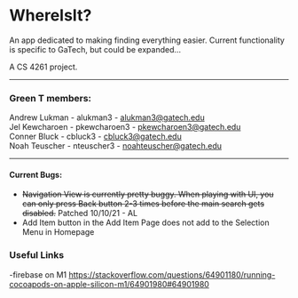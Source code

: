 # WhereIsIt?

An app dedicated to making finding everything easier. Current functionality is specific to GaTech, but could be expanded...

A CS 4261 project.

***

### Green T members:
Andrew Lukman - alukman3 - alukman3@gatech.edu\
Jel Kewcharoen - pkewcharoen3 - pkewcharoen3@gatech.edu\
Conner Bluck - cbluck3 - cbluck3@gatech.edu\
Noah Teuscher - nteuscher3 - noahteuscher@gatech.edu

***

#### Current Bugs:
<ul>
<li><strike>Navigation View is currently pretty buggy. When playing with UI, you can only press Back button 2-3 times before the main search gets disabled.</strike> Patched 10/10/21 - AL
</li>
<li>Add Item button in the Add Item Page does not add to the Selection Menu in Homepage</li>
</ul>

### Useful Links 
-firebase on M1
https://stackoverflow.com/questions/64901180/running-cocoapods-on-apple-silicon-m1/64901980#64901980

